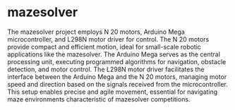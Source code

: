 # mazesolver
The mazesolver  project employs N 20 motors, Arduino Mega microcontroller, and L298N motor driver for control. The N 20 motors provide compact and efficient motion, ideal for small-scale robotic applications like the mazesolver. The Arduino Mega serves as the central processing unit, executing programmed algorithms for navigation, obstacle detection, and motor control. The L298N motor driver facilitates the interface between the Arduino Mega and the N 20 motors, managing motor speed and direction based on the signals received from the microcontroller. This setup enables precise and agile movement, essential for navigating maze environments characteristic of mazesolver competitions.
